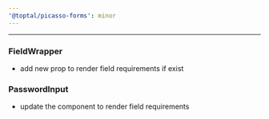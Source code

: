 ```yaml
---
'@toptal/picasso-forms': minor
---
```


---
### FieldWrapper

- add new prop to render field requirements if exist

### PasswordInput

- update the component to render field requirements


